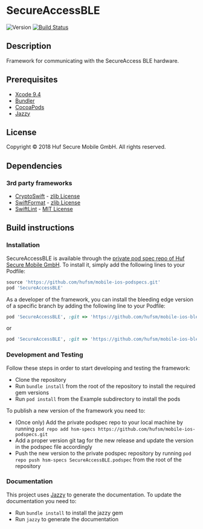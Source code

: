 # SecureAccessBLE
![Version](https://img.shields.io/badge/version-3.0.0-red.svg)
[![Build Status](https://jenkins01.hufsm.com/buildStatus/icon?job=mobile/iOS%20development/SecureAccessBLE%20-%20Tests)](https://jenkins01.hufsm.com/job/mobile/job/iOS%20development/job/SecureAccessBLE%20-%20Tests/)

## Description
Framework for communicating with the SecureAccess BLE hardware.

## Prerequisites
* [Xcode 9.4](https://developer.apple.com/xcode/ide/)
* [Bundler](http://bundler.io)
* [CocoaPods](https://cocoapods.org)
* [Jazzy](https://github.com/realm/jazzy)

## License
Copyright © 2018 Huf Secure Mobile GmbH. All rights reserved.

## Dependencies

### 3rd party frameworks
* [CryptoSwift](https://github.com/krzyzanowskim/CryptoSwift) - [zlib License](https://github.com/krzyzanowskim/CryptoSwift/blob/master/LICENSE)
* [SwiftFormat](https://github.com/nicklockwood/SwiftFormat) - [zlib License](https://github.com/nicklockwood/SwiftFormat/blob/master/LICENCE.md)
* [SwiftLint](https://github.com/realm/SwiftLint) - [MIT License](https://github.com/realm/SwiftLint/blob/master/LICENSE)

## Build instructions
### Installation
SecureAccessBLE is available through the [private pod spec repo of Huf Secure Mobile GmbH](https://github.com/hufsm/mobile-ios-podspecs). To install it, simply add the following lines to your Podfile:

```ruby
source 'https://github.com/hufsm/mobile-ios-podspecs.git'
pod 'SecureAccessBLE'
```

As a developer of the framework, you can install the bleeding edge version of a specific branch by adding the following line to your Podfile:

```ruby
pod 'SecureAccessBLE', :git => 'https://github.com/hufsm/mobile-ios-ble.git', :branch => 'develop'
```

or

```ruby
pod 'SecureAccessBLE', :git => 'https://github.com/hufsm/mobile-ios-ble.git', :commit => 'xxxxxx'
```

### Development and Testing
Follow these steps in order to start developing and testing the framework:

- Clone the repository
- Run `bundle install` from the root of the repository to install the required gem versions
- Run `pod install` from the Example subdirectory to install the pods

To publish a new version of the framework you need to:

- (Once only) Add the private podspec repo to your local machine by running `pod repo add hsm-specs https://github.com/hufsm/mobile-ios-podspecs.git`
- Add a proper version git tag for the new release and update the version in the podspec file accordingly
- Push the new version to the private podspec repository by running `pod repo push hsm-specs SecureAccessBLE.podspec` from the root of the repository

### Documentation
This project uses [Jazzy](https://github.com/realm/jazzy) to generate the documentation. To update the documentation you need to:

- Run `bundle install` to install the jazzy gem
- Run `jazzy` to generate the documentation

